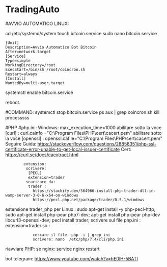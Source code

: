 # TradingAuto




#AVVIO AUTOMATICO LINUX:

cd /etc/systemd/system
touch bitcoin.service
sudo nano bitcoin.service


    [Unit]
    Description=Avvio Automatico Bot Bitcoin
    After=network.target
    [Service]
    Type=simple
    WorkingDirectory=/root
    ExecStart=/bin/sh /root/coincron.sh
    Restart=always
    [Install]
    WantedBy=multi-user.target



systemctl enable bitcoin.service

reboot.


#COMMAND:
systemctl stop bitcoin.service
ps aux | grep coincron.sh
kill processsss



#PHP
#php.ini:
       Windows:     max_execution_time=1000
              abilitare sotto la voce [curl] :
              curl.cainfo ="C:\Program Files\PHP\cert\cacert.pem"
              abilitare sotto la voce [openssl] :
              openssl.cafile="C:\Program Files\PHP\cert\cacert.pem"
            Seguire Guida: https://stackoverflow.com/questions/28858351/php-ssl-certificate-error-unable-to-get-local-issuer-certificate
            Cert: https://curl.se/docs/caextract.html

            extension:
             scrivere: 
              [PECL]
              extension=trader
             scaricare da: 
              trader :
                https://stackify.dev/564966-install-php-trader-dll-in-wamp-server-3-0-6-x64-on-windows
                https://pecl.php.net/package/trader/0.5.1/windows
			
estensione trader_php per Linux :
					sudo apt-get install -y php-pecl-http;
					sudo apt-get install php-pear php7-dev;
	apt-get install php-pear php-dev libcurl3-openssl-dev;
	pecl install trader;
	scrivere sul file php.ini : extension=trader.so :
	
				cercare il file: php -i | grep ini
				scrivere: nano  /etc/php/7.4/cli/php.ini
				
riavviare PHP:
		se nginx: service nginx restart



bot telegram:
https://www.youtube.com/watch?v=hE0lH-5BATI
